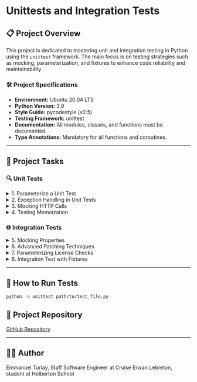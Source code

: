 # Unittests and Integration Tests

## 📋 Project Overview
This project is dedicated to mastering unit and integration testing in Python using the `unittest` framework. The main focus is on testing strategies such as mocking, parameterization, and fixtures to enhance code reliability and maintainability.

### 🛠 Project Specifications
- **Environment:** Ubuntu 20.04 LTS
- **Python Version:** 3.9
- **Style Guide:** pycodestyle (v2.5)
- **Testing Framework:** unittest
- **Documentation:** All modules, classes, and functions must be documented.
- **Type Annotations:** Mandatory for all functions and coroutines.

---

## 📂 Project Tasks

### 🔍 Unit Tests

<details>
  <summary>1. Parameterize a Unit Test</summary>
  - **Objective:** Create `TestAccessNestedMap` class inheriting from `unittest.TestCase`.
  - **Approach:**
    - Use `@parameterized.expand` to test `utils.access_nested_map`.
    - Test for the following inputs:
      ```python
      nested_map={"a": 1}, path=("a",)
      nested_map={"a": {"b": 2}}, path=("a",)
      nested_map={"a": {"b": 2}}, path=("a", "b")
      ```
    - Validate with `assertEqual` to ensure expected results.
</details>

<details>
  <summary>2. Exception Handling in Unit Tests</summary>
  - **Objective:** Test for `KeyError` exceptions using `assertRaises`.
  - **Inputs:**
    ```python
    nested_map={}, path=("a",)
    nested_map={"a": 1}, path=("a", "b")
    ```
  - **Validation:** Ensure the exception message is as expected.
</details>

<details>
  <summary>3. Mocking HTTP Calls</summary>
  - **Class:** `TestGetJson(unittest.TestCase)`
  - **Mocking Strategy:**
    - Use `unittest.mock.patch` to avoid external HTTP requests.
    - Mock `requests.get` to return predefined JSON payloads.
    - Test inputs:
      ```python
      test_url="http://example.com", test_payload={"payload": True}
      test_url="http://holberton.io", test_payload={"payload": False}
      ```
  - **Verification:** Ensure `requests.get` is called once per input.
</details>

<details>
  <summary>4. Testing Memoization</summary>
  - **Decorator:** `utils.memoize`
  - **Class Setup:**
    ```python
    class TestClass:
        def a_method(self):
            return 42

        @memoize
        def a_property(self):
            return self.a_method()
    ```
  - **Mocking:** Use `unittest.mock.patch` to mock `a_method`.
  - **Expected Behavior:** Calling `a_property` twice calls `a_method` only once.
</details>

### 🌐 Integration Tests

<details>
  <summary>5. Mocking Properties</summary>
  - **Method:** `GithubOrgClient._public_repos_url`
  - **Mocking Strategy:** Use patching to simulate the behavior of the `org` property.
  - **Validation:** Ensure the method returns the expected URL based on the mocked payload.
</details>

<details>
  <summary>6. Advanced Patching Techniques</summary>
  - **Class:** `TestGithubOrgClient`
  - **Objective:** Unit-test `GithubOrgClient.public_repos`.
  - **Mocking Strategy:**
    - Decorator and context manager approaches for API responses.
    - Mock `get_json` and `_public_repos_url`.
  - **Validation:** Check the list of repositories matches the expected payload.
</details>

<details>
  <summary>7. Parameterizing License Checks</summary>
  - **Method:** `GithubOrgClient.has_license`
  - **Inputs:**
    ```python
    repo={"license": {"key": "my_license"}}, license_key="my_license"
    repo={"license": {"key": "other_license"}}, license_key="my_license"
    ```
  - **Expected Outcome:** Ensure the method accurately identifies the correct license.
</details>

<details>
  <summary>8. Integration Test with Fixtures</summary>
  - **Class:** `TestIntegrationGithubOrgClient`
  - **Setup:**
    - Use `setUpClass` and `tearDownClass` from `unittest.TestCase` API.
    - Apply `@parameterized_class` with fixtures from `fixtures.py`.
  - **Mocking Strategy:**
    - Start a patcher (`get_patcher`) for `requests.get`.
    - Use `side_effect` to return appropriate JSON payloads for each URL.
  - **Cleanup:** Ensure the patcher is stopped in `tearDownClass`.
</details>

---

## 🚀 How to Run Tests
```sh
python -m unittest path/to/test_file.py
```

## 📁 Project Repository
[GitHub Repository](https://github.com/holbertonschool-web_back_end)

---

## 👨‍💻 Author
Emmanuel Turlay, Staff Software Engineer at Cruise
Erwan Lebreton, student at Holberton School
